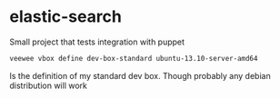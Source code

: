 elastic-search
==============

Small project that tests integration with puppet

```bash
veewee vbox define dev-box-standard ubuntu-13.10-server-amd64
```

Is the definition of my standard dev box. Though probably any debian distribution will work

